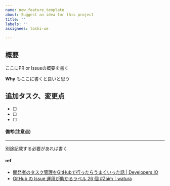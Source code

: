 ```yaml
---
name: new_feature_template
about: Suggest an idea for this project
title: ''
labels: ''
assignees: toshi-ue

---
```


## 概要
ここにPR or Issueの概要を書く

**Why**
もここに書くと良いと思う

## 追加タスク、変更点
- [ ]
- [ ]
- [ ]

#### 備考(注意点)
---
別途記載する必要があれば書く

#### ref
- [開発者のタスク管理をGitHubで行ったらうまくいった話 | Developers.IO](https://dev.classmethod.jp/articles/github-issue-driven-dev/)
- [GitHub の Issue 運用が助かるラベル 26 個 #Zaim｜watura](https://blog.zaim.co.jp/n/nca91e5bfb920)
